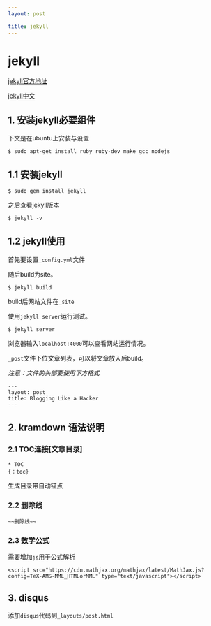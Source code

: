 ```yaml
---
layout: post

title: jekyll
---
```


# jekyll

[jekyll官方地址](https://jekyllrb.com/)

[jekyll中文](http://jekyllcn.com/)

## 1. 安装jekyll必要组件

下文是在ubuntu上安装与设置

	$ sudo apt-get install ruby ruby-dev make gcc nodejs

## 1.1 安装jekyll

	$ sudo gem install jekyll

之后查看jekyll版本

	$ jekyll -v

## 1.2 jekyll使用

首先要设置`_config.yml`文件

随后build为site。

	$ jekyll build

build后网站文件在`_site`

使用`jekyll server`运行测试。

	$ jekyll server

浏览器输入`localhost:4000`可以查看网站运行情况。

`_post`文件下位文章列表，可以将文章放入后build。

*注意：文件的头部要使用下方格式*
	
	---
	layout: post
	title: Blogging Like a Hacker
	---
	
## 2. kramdown 语法说明

### 2.1 TOC连接[文章目录]

	* TOC
	{：toc}

生成目录带自动锚点

### 2.2 删除线

	~~删除线~~

### 2.3 数学公式

需要增加`js`用于公式解析

	<script src="https://cdn.mathjax.org/mathjax/latest/MathJax.js?config=TeX-AMS-MML_HTMLorMML" type="text/javascript"></script>

## 3. disqus

添加`disqus`代码到`_layouts/post.html`